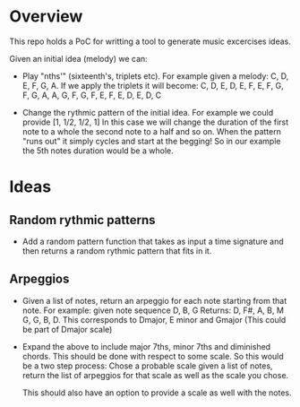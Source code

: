 # Overview

This repo holds a PoC for writting a tool to generate music excercises ideas.

Given an initial idea (melody) we can:

- Play "nths'" (sixteenth's, triplets etc). 
    For example given a melody: C, D, E, F, G, A. If we apply the triplets it will become:
    C, D, E, D, E, F, E, F, G, F, G, A, A, G, F, G, F, E, F, E, D, E, D, C

- Change the rythmic pattern of the initial idea. For example we could provide [1, 1/2, 1/2, 1]
    In this case we will change the duration of the first note to a whole the second note to a half and so on. When the pattern "runs out" it simply cycles and start at the begging! So in our example the 5th notes duration would be a whole.


# Ideas

## Random rythmic patterns
- Add a random pattern function that takes as input a time signature and then returns a random rythmic pattern that fits in it.

## Arpeggios
- Given a list of notes, return an arpeggio for each note starting from that note. For example:
    given note sequence D, B, G
    Returns: D, F#, A, B, M G, G, B, D. This corresponds to Dmajor, E minor and Gmajor (This could be part of Dmajor scale)

- Expand the above to include major 7ths, minor 7ths and diminished chords. This should be done with respect to some scale. So this would be a two step process:
    Chose a probable scale given a list of notes, return the list of arpeggios for that scale as well as the scale you chose. 

    This should also have an option to provide a scale as well with the notes.
    
